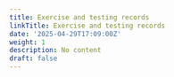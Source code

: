 ```yaml
---
title: Exercise and testing records
linkTitle: Exercise and testing records
date: '2025-04-29T17:09:00Z'
weight: 1
description: No content
draft: false
---
```



